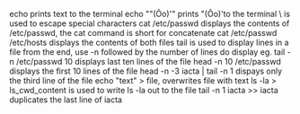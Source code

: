 echo prints text to the terminal
echo "\"(Ôo)'" prints "(Ôo)'to the terminal \ is used to escape special characters
cat /etc/passwd displays the contents of /etc/passwd, the cat command is short for concatenate
cat /etc/passwd /etc/hosts displays the contents of both files
tail is used to display lines in a file from the end, use -n followed by the number of lines do display eg. tail -n /etc/passwd 10 displays last ten lines of the file
head -n 10 /etc/passwd displays the first 10 lines of the file
head -n -3 iacta | tail -n 1 dispays only the third line of the file
echo "text" > file, overwrites file with text
ls -la > ls_cwd_content is used to write ls -la out to the file
tail -n 1 iacta >> iacta duplicates the last line of iacta
